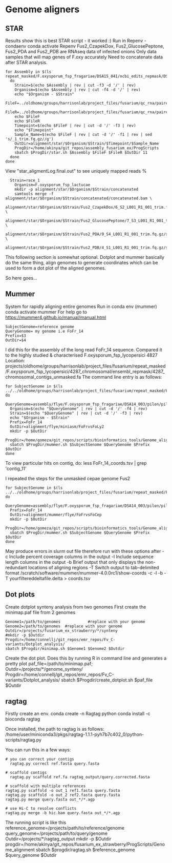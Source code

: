 # Genome aligners
## STAR
Results show this is best STAR script - it worked :)
Run in Repenv - condaenv
    conda activate Repenv
Fus2_CzapekDox, Fus2_GlucosePeptone, Fus2_PDA and Fus2_PDB are RNAseq data of infected onions
Only data samples that will map genes of F.oxy accurately
Need to concatenate data after STAR analysis.

    for Assembly in $(ls repeat_masked/F.oxysporum_fsp_fragariae/DSA15_041/ncbi_edits_repmask/DSA15_041_contigs_unmasked.fa)
      do
        Strain=$(echo $Assembly | rev | cut -f3 -d '/' | rev)
        Organism=$(echo $Assembly | rev | cut -f4 -d '/' | rev)
        echo "$Organism - $Strain"
        FileF=../oldhome/groups/harrisonlab/project_files/fusarium/qc_rna/paired/F.oxysporum_fsp_cepae/Fus2_CzapekDox/F/*_trim.fq.gz
        FileR=../oldhome/groups/harrisonlab/project_files/fusarium/qc_rna/paired/F.oxysporum_fsp_cepae/Fus2_CzapekDox/R/*_trim.fq.gz
        echo $FileF
        echo $FileR
        Timepoint=$(echo $FileF | rev | cut -d '/' -f3 | rev)
        echo "$Timepoint"
        Sample_Name=$(echo $FileF | rev | cut -d '/' -f1 | rev | sed 's/_1_trim.fq.gz//g')
        OutDir=alignment/star/$Organism/$Strain/$Timepoint/$Sample_Name
        ProgDir=/home/akinya/git_repos/assembly_fusarium_ex/ProgScripts
        sbatch $ProgDir/star.sh $Assembly $FileF $FileR $OutDir 11
      done
    done

View "star_aligmentLog.final.out" to see uniquely mapped reads %

      Strain=race_1
        Organism=F.oxysporum_fsp_lactucae
        mkdir -p alignment/star/$Organism/$Strain/concatenated
        samtools merge -f alignment/star/$Organism/$Strain/concatenated/concatenated.bam \
        alignment/star/$Organism/$Strain/Fus2_CzapekDox/6_S2_L001_R1_001_trim.fq.gz/star_aligmentAligned.sortedByCoord.out.bam \
        alignment/star/$Organism/$Strain/Fus2_GlucosePeptone/7_S3_L001_R1_001_trim.fq.gz/star_aligmentAligned.sortedByCoord.out.bam \
        alignment/star/$Organism/$Strain/Fus2_PDA/9_S4_L001_R1_001_trim.fq.gz/star_aligmentAligned.sortedByCoord.out.bam \
        alignment/star/$Organism/$Strain/Fus2_PDB/4_S1_L001_R1_001_trim.fq.gz/star_aligmentAligned.sortedByCoord.out.bam

This following section is somewhat optional.
Dotplot and mummer basically do the same thing, align genomes to generate coordinates which can be used to form a dot plot of the aligned genomes.

So here goes...

## Mummer
System for rapidly aligning entire genomes
Run in conda env (mummer)
    conda activate mummer
For help go to https://mummer4.github.io/manual/manual.html

    SubjectGenome=reference genome
    QueryGenome= my genome i.e FoFr_14
    Prefix=$3
    OutDir=$4

I did this for the assembly of the long read FoFr_14 sequence. Compared it to the highly studied & characterised F.oxysporum_fsp_lycopersici 4827
Location:
    projects/oldhome/groups/harrisonlab/project_files/fusarium/repeat_masked/F.oxysporum_fsp_lycopersici/4287_chromosomal/ensembl_repmask/4287_chromosomal_contigs_unmasked.fa
The command line entry is as follows:

    for SubjectGenome in $(ls ../../oldhome/groups/harrisonlab/project_files/fusarium/repeat_masked/F.oxysporum_fsp_lycopersici/4287_chromosomal/ensembl_repmask/4287_chromosomal_contigs_unmasked.fa); do
      QueryGenome=assembly/flye/F.oxysporum_fsp_fragariae/DSA14_003/pilon/pilon_10_renamed.fasta
      Organism=$(echo "$QueryGenome" | rev | cut -d '/' -f4 | rev)
      Strain=$(echo "$QueryGenome" | rev | cut -d '/' -f3 | rev)
      echo "$Organism - $Strain"
      Prefix=FoFr_14
      OutDir=alignment/flye/miniasm/FoFrvsFoLy2
      mkdir -p $OutDir
      ProgDir=/home/gomeza/git_repos/scripts/bioinformatics_tools/Genome_aligners
      sbatch $ProgDir/mummer.sh $SubjectGenome $QueryGenome $Prefix $OutDir
    done

To view particular hits on contig, do:
    less FoFr_14_coords.tsv | grep 'contig_11'

I repeated the steps for the unmasked cepae genome Fus2

    for SubjectGenome in $(ls ../../oldhome/groups/harrisonlab/project_files/fusarium/repeat_masked/F.oxysporum_fsp_cepae/Fus2_canu_new/edited_contigs_repmask/Fus2_canu_contigs_unmasked.fa); do
      QueryGenome=assembly/flye/F.oxysporum_fsp_fragariae/DSA14_003/pilon/pilon_10_renamed.fasta
      Prefix=FoFr_14
      OutDir=alignment/mummer/flye/FoFrvsFoCep
      mkdir -p $OutDir
      ProgDir=/home/gomeza/git_repos/scripts/bioinformatics_tools/Genome_aligners
      sbatch $ProgDir/mummer.sh $SubjectGenome $QueryGenome $Prefix $OutDir
    done

May produce errors in slurm out file therefore run with these options after
    -c	Include percent coverage columns in the output
    -l	Include sequence length columns in the output
    -b	Brief output that only displays the non-redundant locations of aligning regions
    -T	Switch output to tab-delimited format
 /scratch/software/mummer/mummer-4.0.0rc1/show-coords -c -l -b -T yourfiltereddeltafile.delta > coords.tsv

## Dot plots

Create dotplot synteny analysis from two genomes
First create the minimap.paf file from 2 genomes

    Genome1=/path/to/genomes            #replace with your genome
    Genome2=/path/to/genomes  #replace with your genome
    Outdir=/projects/fusarium_ex_strawberry/*/synteny
    #mkdir -p $Outdir
    Progdir=/home/connellj/git_repos/emr_repos/Fv_C-variants/Dotplot_analysis/
    sbatch $Progdir/minimap.sh $Genome1 $Genome2 $Outdir

Create the dot plot.
Does this by running R in command line and generates a pretty plot
    paf_file=/path/to/minimap.paf;
    Outdir=/projects/*/genome_synteny/
    Progdir=/home/connellj/git_repos/emr_repos/Fv_C-variants/Dotplot_analysis/
    sbatch $Progdir/create_dotplot.sh $paf_file $Outdir

## ragtag

Firstly create an env.
    conda create -n Ragtag python
    conda install -c bioconda ragtag

Once installed, the path to ragtag is as follows:
    /home/user/miniconda3/pkgs/ragtag-1.1.1-pyh7b7c402_0/python-scripts/ragtag.py

You can run this in a few ways:

    # you can correct your contigs
      ragtag.py correct ref.fasta query.fasta

    # scaffold contigs
      ragtag.py scaffold ref.fa ragtag_output/query.corrected.fasta

    # scaffold with multiple references
    ragtag.py scaffold -o out_1 ref1.fasta query.fasta
    ragtag.py scaffold -o out_2 ref2.fasta query.fasta
    ragtag.py merge query.fasta out_*/*.agp

    # use Hi-C to resolve conflicts
    ragtag.py merge -b hic.bam query.fasta out_*/*.agp

The running script is like this 
    reference_genome=/projects/path/to/reference/genome
    query_genome=/projects/path/to/query/genome
    Outdir=/projects/*/ragtag_output
    mkdir -p $Outdir
    progdir=/home/akinya/git_repos/fusarium_ex_strawberry/ProgScripts/Genome_alignment
    sbatch $progdir/ragtag.sh $reference_genome $query_genome $Outdir
